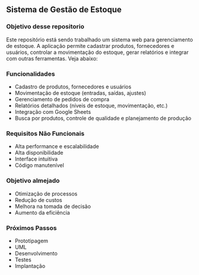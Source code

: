 ## Sistema de Gestão de Estoque

### Objetivo desse repositorio

Este repositório está sendo trabalhado um sistema web para gerenciamento de estoque. A aplicação permite cadastrar produtos, fornecedores e usuários, controlar a movimentação do estoque, gerar relatórios e integrar com outras ferramentas.
Veja abaixo: 

### Funcionalidades

* Cadastro de produtos, fornecedores e usuários
* Movimentação de estoque (entradas, saídas, ajustes)
* Gerenciamento de pedidos de compra
* Relatórios detalhados (níveis de estoque, movimentação, etc.)
* Integração com Google Sheets
* Busca por produtos, controle de qualidade e planejamento de produção

### Requisitos Não Funcionais
* Alta performance e escalabilidade
* Alta disponibilidade
* Interface intuitiva
* Código manutenível

### Objetivo almejado
* Otimização de processos
* Redução de custos
* Melhora na tomada de decisão
* Aumento da eficiência

### Próximos Passos
* Prototipagem
* UML
* Desenvolvimento
* Testes
* Implantação
